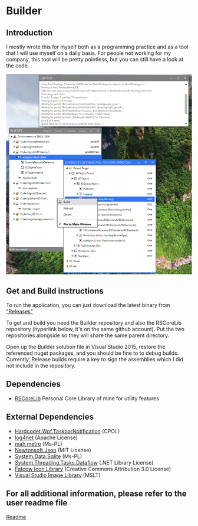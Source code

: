 Builder
=======

Introduction
------------

I mostly wrote this for myself both as a programming practice and as a tool that I will use myself on a daily basis.
For people not working for my company, this tool will be pretty pointless, but you can still have a look at the code.

![Picture of Main Window](Builder/doc/main.png)

Get and Build instructions
--------------------------

To run the application, you can just download the latest binary from ["Releases"](https://github.com/rschili/Builder/releases)

To get and build you need the Builder repository and also the RSCoreLib repository (hyperlink below, it's on the same github account).
Put the two repositories alongside so they will share the same parent directory.

Open up the Builder solution file in Visual Studio 2015, restore the referenced nuget packages, and you should be fine to to debug builds.
Currently, Release builds require a key to sign the assemblies which I did not include in the repository.

Dependencies
------------

-   [RSCoreLib](https://github.com/rschili/RSCoreLib) Personal Core Library of mine for utility features

External Dependencies
---------------------

-   [Hardcodet.Wpf.TaskbarNotification](https://bitbucket.org/hardcodet/notifyicon-wpf/) (CPOL)
-   [log4net](https://logging.apache.org/log4net/) (Apache License)
-   [mah metro](https://github.com/MahApps/MahApps.Metro) (Ms-PL)
-   [Newtonsoft.Json](https://github.com/JamesNK/Newtonsoft.Json) (MIT License)
-   [System.Data.Sqlite](https://system.data.sqlite.org/) (Ms-PL)
-   [System.Threading.Tasks.Dataflow](https://www.nuget.org/packages/System.Threading.Tasks.Dataflow) (.NET Library License)
-   [Fatcow Icon Library](http://www.fatcow.com/free-icons) (Creative Commons Attribution 3.0 License)
-   [Visual Studio Image Library](https://www.microsoft.com/en-us/download/details.aspx?id=35825) (MSLT)

For all additional information, please refer to the user readme file
--------------------------------------------------------------------

[Readme](Builder/doc/Readme.md)
